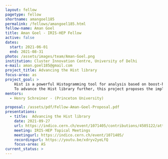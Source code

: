 ```yaml
---
layout: fellow
pagetype: fellow
shortname: amangoel185
permalink: /fellows/amangoel185.html
fellow-name: Aman Goel
title: Aman Goel - IRIS-HEP Fellow
active: false
dates:
  start: 2021-06-01
  end: 2021-08-31
photo: /assets/images/team/Aman-Goel.png
institution: Cluster Innovation Centre, University of Delhi
e-mail: aman.goel185@gmail.com
project_title: Advancing the Hist library
focus-area: as
project_goal: >
    Hist is a powerful Histogramming tool for analysis based on boost-histogram. It is a friendly analysis-focused project that uses boost-histogram as a backend to do the work, but provides plotting tools, shortcuts, and new ideas.<br/><br/>
    To advance the Hist library further, this project proposes the implementation of various features, testing, improved documentation and tutorials. This would help in improving the performance, usability, accessibility and scope of functionality of the library.
mentors:
  - Henry Schreiner - (Princeton University)

proposal: /assets/pdf/Fellow-Aman-Goel-Proposal.pdf
presentations:
  - title:  Advancing the Hist library
    date: 2021-09-27
    url: https://indico.cern.ch/event/1071405/contributions/4505122/attachments/2317546/3945470/presentation-IRIS-HEP-Aman-Goel.pdf
    meeting: IRIS-HEP Topical Meetings
    meetingurl: https://indico.cern.ch/event/1071405/
    recordingurl: https://youtu.be/xdryv2yeLfQ
    focus-area: AS
current_status: >
---
```

